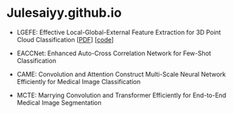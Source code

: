 # Julesaiyy.github.io

- LGEFE: Effective Local-Global-External Feature Extraction for 3D Point Cloud Classification
  [[PDF](https://doi.org/10.1109/IJCNN54540.2023.10191638)] [[code](https://github.com/Julesaiyy/LGEFE)]
- EACCNet: Enhanced Auto-Cross Correlation Network for Few-Shot Classification

- CAME: Convolution and Attention Construct Multi-Scale Neural Network Efficiently for Medical Image Classification

- MCTE: Marrying Convolution and Transformer Efficiently for End-to-End Medical Image Segmentation
